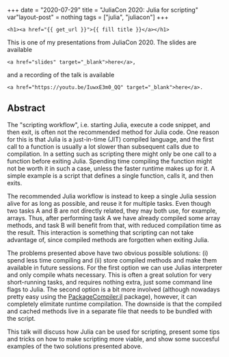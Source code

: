 +++
date = "2020-07-29"
title = "JuliaCon 2020: Julia for scripting"
var"layout-post" = nothing
tags = ["julia", "juliacon"]
+++

~~~
<h1><a href="{{ get_url }}">{{ fill title }}</a></h1>
~~~

This is one of my presentations from JuliaCon 2020. The slides are available
~~~
<a href="slides" target="_blank">here</a>,
~~~
and a recording of the talk is available
~~~
<a href="https://youtu.be/IuwxE3m0_QQ" target="_blank">here</a>.
~~~

## Abstract


The "scripting workflow", i.e. starting Julia, execute a code snippet, and then exit, is often not the recommended method for Julia code. One reason for this is that Julia is a just-in-time (JIT) compiled language, and the first call to a function is usually a lot slower than subsequent calls due to compilation. In a setting such as scripting there might only be one call to a function before exiting Julia. Spending time compiling the function might not be worth it in such a case, unless the faster runtime makes up for it. A simple example is a script that defines a single function, calls it, and then exits.

The recommended Julia workflow is instead to keep a single Julia session alive for as long as possible, and reuse it for multiple tasks. Even though two tasks A and B are not directly related, they may both use, for example, arrays. Thus, after performing task A we have already compiled some array methods, and task B will benefit from that, with reduced compilation time as the result. This interaction is something that scripting can not take advantage of, since compiled methods are forgotten when exiting Julia.

The problems presented above have two obvious possible solutions: (i) spend less time compiling and (ii) store compiled methods and make them available in future sessions. For the first option we can use Julias interpreter and only compile whats necessary. This is often a great solution for very short-running tasks, and requires nothing extra, just some command line flags to Julia. The second option is a bit more involved (although nowadays pretty easy using the [PackageCompiler.jl](https://github.com/JuliaLang/PackageCompiler.jl) package), however, it can completely elimitate runtime compilation. The downside is that the compiled and cached methods live in a separate file that needs to be bundled with the script.

This talk will discuss how Julia can be used for scripting, present some tips and tricks on how to make scripting more viable, and show some succesful examples of the two solutions presented above.


